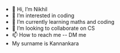 - 👋 Hi, I’m Nikhil
- 👀 I’m interested in coding
- 🌱 I’m currently learning maths and coding
- 💞️ I’m looking to collaborate on CS 
- 📫 How to reach me -- DM me
- My surname is Kannankara
<!---
knikhil25/knikhil25 is a ✨ special ✨ repository because its `README.md` (this file) appears on your GitHub profile.
You can click the Preview link to take a look at your changes.
--->
